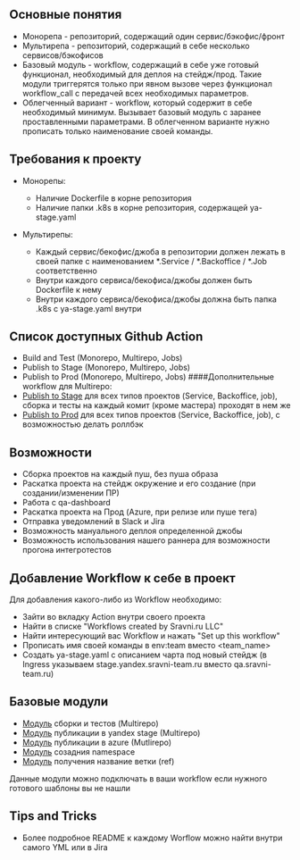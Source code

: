 ## Основные понятия

- Монорепа - репозиторий, содержащий один сервис/бэкофис/фронт
- Мультирепа - репозиторий, содержащий в себе несколько сервисов/бэкофисов
- Базовый модуль - workflow, содержащий в себе уже готовый функционал, необходимый для деплоя на стейдж/прод. 
Такие модули триггерятся только при явном вызове через функционал workflow_call с передачей всех необходимых параметров.
- Облегченный вариант - workflow, который содержит в себе необходимый минимум. Вызывает базовый модуль с заранее проставленными параметрами.
В облегченном варианте нужно прописать только наименование своей команды.

## Требования к проекту

- Монорепы:
  - Наличие Dockerfile в корне репозитория
  - Наличие папки .k8s в корне репозитория, содержащей ya-stage.yaml

- Мультирепы:
  - Каждый сервис/бекофис/джоба в репозитории должен лежать в своей папке с
    наименованием *.Service / *.Backoffice / *.Job соответственно
  - Внутри каждого сервиса/бекофиса/джобы должен быть Dockerfile к нему
  - Внутри каждого сервиса/бекофиса/джобы должна быть папка .k8s с ya-stage.yaml внутри

## Список доступных Github Action

- Build and Test (Monorepo, Multirepo, Jobs)
- Publish to Stage (Monorepo, Multirepo, Jobs)
- Publish to Prod (Monorepo, Multirepo, Jobs)
####Дополнительные workflow для Multirepo:
- [Publish to Stage](https://github.com/sravni/.github/blob/PE-984/workflow-templates/sravni-pipeline-publish-to-stage-multi-projects.yml) для всех типов проектов (Service, Backoffice, job), сборка и тесты на каждый комит (кроме мастера) проходят в нем же
- [Publish to Prod](https://github.com/sravni/.github/blob/PE-984/workflow-templates/sravni-pipeline-publish-to-prod-multi-projects.yml) для всех типов проектов (Service, Backoffice, job), с возможностью делать роллбэк

## Возможности

- Сборка проектов на каждый пуш, без пуша образа
- Раскатка проекта на стейдж окружение и его создание (при создании/изменении ПР)
- Работа с qa-dashboard
- Раскатка проекта на Прод (Azure, при релизе или пуше тега)
- Отправка уведомлений в Slack и Jira
- Возможность мануального деплоя определенной джобы
- Возможность использования нашего раннера для возможности прогона интегротестов

## Добавление Workflow к себе в проект

Для добавления какого-либо из Workflow необходимо:

 - Зайти во вкладку Action внутри своего проекта
 - Найти в списке "Workflows created by Sravni.ru LLC"
 - Найти интересующий вас Workflow и нажать "Set up this workflow"
 - Прописать имя своей команды в env:team вместо <team_name>
 - Создать ya-stage.yaml с описанием чарта под новый стейдж (в Ingress указываем
   stage.yandex.sravni-team.ru вместо qa.sravni-team.ru)

## Базовые модули
 - [Модуль](https://github.com/sravni/.github/blob/PE-984/.github/workflows/sravni-pipeline-build-and-test-multi-project-module.yml) сборки и тестов (Multirepo)
 - [Модуль](https://github.com/sravni/.github/blob/PE-984/.github/workflows/sravni-pipeline-publish-to-stage-multi-projects-module.yml) публикации в yandex stage (Multirepo)
 - [Модуль](https://github.com/sravni/.github/blob/PE-984/.github/workflows/sravni-pipeline-publish-to-azure-multi-projects-module.yml) публикации в azure (Mutlirepo)
 - [Модуль](https://github.com/sravni/.github/blob/PE-984/.github/workflows/sravni-pipeline-create-namespace-module.yml) созадния namespace
 - [Модуль](https://github.com/sravni/.github/blob/PE-984/.github/workflows/sravni-pipeline-get-branch-name-module.yml) получения название ветки (ref)

  Данные модули можно подключать в ваши workflow если нужного готового шаблоны вы не нашли 
## Tips and Tricks

 - Более подробное README к каждому Worflow можно найти внутри самого YML или в Jira
